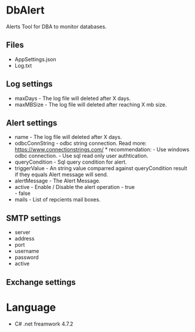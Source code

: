 # DbAlert
Alerts Tool for DBA to monitor databases.

## Files
- AppSettings.json
- Log.txt 


## Log settings
- maxDays - The log file will deleted after X days. 
- maxMBSize - The log file will deleted after reaching X mb size.

## Alert settings
- name - The log file will deleted after X days. 
- odbcConnString - odbc string connection. Read more: https://www.connectionstrings.com/ 
							* recommendation: 
								 - Use windows odbc connection. 
								 - Use sql read only user authtication.
- queryCondition  - Sql query condition for alert. 
- triggerValue - An string value comparred against queryCondition result if they equals Alert message will send.
- alertMessage - The Alert Message. 
- active  - Enable / Disable the alert operation 
			- true  
			- false
- mails  - List of repcients mail boxes.

## SMTP settings
- server 
- address 
- port 
- username
- password 
- active 

## Exchange settings



# Language
- C# .net freamwork 4.7.2
